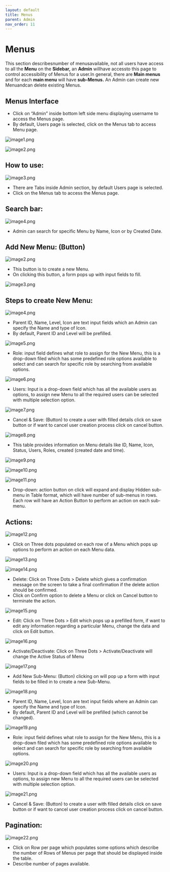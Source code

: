 ```yaml
---
layout: default
title: Menus
parent: Admin
nav_order: 11
---
```



# Menus

This section describesnumber of menusavailable, not all users have access to all the **Menu** on the **Sidebar,** an **Admin** willhave accessto this page to control accessibility of Menus for a user.In general, there are **Main menus** and for each **main menu** will have **sub-Menus.** An Admin can create new Menuandcan delete existing Menus.



##  Menus Interface

-  Click on “Admin” inside bottom left side menu displaying username to access the Menus page.
- By default, Users page is selected, click on the Menus tab to access Menu page.

![image1.png]({{site.baseurl}}/images/admin-menu/image1.png)

![image2.png]({{site.baseurl}}/images/admin-menu/image2.png)



##  How to use:


![image3.png]({{site.baseurl}}/images/admin-menu/image3.png)





- There are Tabs inside Admin section, by default Users page is selected.
- Click on the Menus tab to access the Menus page.




## Search bar:


![image4.png]({{site.baseurl}}/images/admin-menu/image4.png)



- Admin can search for specific Menu by Name, Icon or by Created Date.




## Add New Menu: (Button)


![image2.png]({{site.baseurl}}/images/admin-menu/image5.png)



- This button is to create a new Menu.
- On clicking this button, a form pops up with input fields to fill.


![image3.png]({{site.baseurl}}/images/admin-menu/image6.png)






## Steps to create New Menu:


![image4.png]({{site.baseurl}}/images/admin-menu/image7.png)



- Parent ID, Name, Level, Icon are text input fields which an Admin can specify the Name and type of Icon.
- By default, Parent ID and Level will be prefilled.


![image5.png]({{site.baseurl}}/images/admin-menu/image8.png)




- Role: input field defines what role to assign for the New Menu, this is a drop-down filed which has some predefined role options available to select and can search for specific role by searching from available options.


![image6.png]({{site.baseurl}}/images/admin-menu/image9.png)




- Users: Input is a drop-down field which has all the available users as options, to assign new Menu to all the required users can be selected with multiple selection option.


![image7.png]({{site.baseurl}}/images/admin-menu/image10.png)




- Cancel & Save: (Button) to create a user with filled details click on save button or if want to cancel user creation process click on cancel button.

![image8.png]({{site.baseurl}}/images/admin-menu/image8.png)





- This table provides information on Menu details like ID, Name, Icon, Status, Users, Roles, created (created date and time).

![image9.png]({{site.baseurl}}/images/admin-menu/image9.png)

![image10.png]({{site.baseurl}}/images/admin-menu/image10.png)

![image11.png]({{site.baseurl}}/images/admin-menu/image11.png)





- Drop-down: action button on click will expand and display Hidden sub-menu in Table format, which will have number of sub-menus in rows. Each row will have an Action Button to perform an action on each sub-menu.


## Actions:

![image12.png]({{site.baseurl}}/images/admin-menu/image12.png)


- Click on Three dots populated on each row of a Menu which pops up options to perform an action on each Menu data.

![image13.png]({{site.baseurl}}/images/admin-menu/image13.png)

![image14.png]({{site.baseurl}}/images/admin-menu/image14.png)





- Delete: Click on Three Dots > Delete which gives a confirmation message on the screen to take a final confirmation if the delete action should be confirmed.
- Click on Confirm option to delete a Menu or click on Cancel button to terminate the action.

![image15.png]({{site.baseurl}}/images/admin-menu/image15.png)



- Edit: Click on Three Dots > Edit which pops up a prefilled form, if want to edit any information regarding a particular Menu, change the data and click on Edit button.


![image16.png]({{site.baseurl}}/images/admin-menu/image16.png)




- Activate/Deactivate: Click on Three Dots > Activate/Deactivate will change the Active Status of Menu

![image17.png]({{site.baseurl}}/images/admin-menu/image17.png)





- Add New Sub-Menu: (Button) clicking on will pop up a form with input fields to be filled in to create a new Sub-Menu.

![image18.png]({{site.baseurl}}/images/admin-menu/image18.png)



- Parent ID, Name, Level, Icon are text input fields where an Admin can specify the Name and type of Icon.
- By default, Parent ID and Level will be prefilled (which cannot be changed).


![image19.png]({{site.baseurl}}/images/admin-menu/image19.png)




- Role: input field defines what role to assign for the New Menu, this is a drop-down filed which has some predefined role options available to select and can search for specific role by searching from available options.

![image20.png]({{site.baseurl}}/images/admin-menu/image20.png)





- Users: Input is a drop-down field which has all the available users as options, to assign new Menu to all the required users can be selected with multiple selection option.

![image21.png]({{site.baseurl}}/images/admin-menu/image21.png)





- Cancel & Save: (Button) to create a user with filled details click on save button or if want to cancel user creation process click on cancel button.




## Pagination:

![image22.png]({{site.baseurl}}/images/admin-menu/image22.png)


- Click on Row per page which populates some options which describe the number of Rows of Menus per page that should be displayed inside the table.
- Describe number of pages available.






